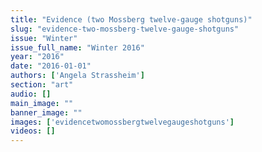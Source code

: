 ```yaml
---
title: "Evidence (two Mossberg twelve-gauge shotguns)"
slug: "evidence-two-mossberg-twelve-gauge-shotguns"
issue: "Winter"
issue_full_name: "Winter 2016"
year: "2016"
date: "2016-01-01"
authors: ['Angela Strassheim']
section: "art"
audio: []
main_image: ""
banner_image: ""
images: ['evidencetwomossbergtwelvegaugeshotguns']
videos: []
---
```


